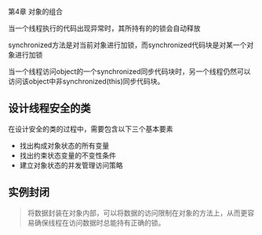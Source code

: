 第4章 对象的组合

当一个线程执行的代码出现异常时，其所持有的的锁会自动释放

synchronized方法是对当前对象进行加锁，而synchronized代码块是对某一个对象进行加锁

当一个线程访问object的一个synchronized同步代码块时，另一个线程仍然可以访问该object中非synchronized(this)同步代码块。

设计线程安全的类
----------
在设计安全的类的过程中，需要包含以下三个基本要素
* 找出构成对象状态的所有变量
* 找出约束状态变量的不变性条件
* 建立对象状态的并发管理访问策略 

实例封闭
-------
> 将数据封装在对象内部，可以将数据的访问限制在对象的方法上，从而更容易确保线程在访问数据时总能持有正确的锁。





